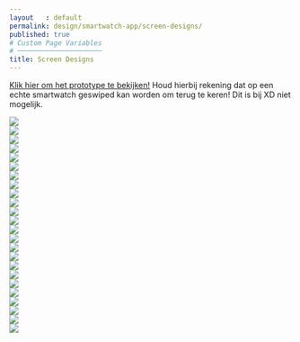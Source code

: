 ```yaml
---
layout   : default
permalink: design/smartwatch-app/screen-designs/
published: true
# Custom Page Variables
# ─────────────────────
title: Screen Designs
---
```

<a href="https://xd.adobe.com/view/d5ace7e0-0a12-433f-7fdd-445e41057f05-a39d/?hints=off" target="_blank">Klik hier om het prototype te bekijken!</a>
Houd hierbij rekening dat op een echte smartwatch geswiped kan worden om terug te keren! Dit is bij XD niet mogelijk.


<div class="row">
    <div class="col-4 text-center"> 
        <img class="smartwatch" src="{{ site.baseurl }}/assets/img/beginscherm.jpg">
    </div>
        <div class="col-4 text-center"> 
        <img class="smartwatch" src="{{ site.baseurl }}/assets/img/menu.jpg">
    </div>
        <div class="col-4 text-center"> 
        <img class="smartwatch" src="{{ site.baseurl }}/assets/img/tentoonstellingen.jpg">
    </div>
        <div class="col-4 text-center"> 
        <img class="smartwatch" src="{{ site.baseurl }}/assets/img/mapje.jpg">
    </div>
        <div class="col-4 text-center"> 
        <img class="smartwatch" src="{{ site.baseurl }}/assets/img/toevoegen1.jpg">
    </div>
        <div class="col-4 text-center"> 
        <img class="smartwatch" src="{{ site.baseurl }}/assets/img/toegevoegd1.jpg">
    </div>
        <div class="col-4 text-center"> 
        <img class="smartwatch" src="{{ site.baseurl }}/assets/img/mapje.jpg">
    </div>
        <div class="col-4 text-center"> 
        <img class="smartwatch" src="{{ site.baseurl }}/assets/img/toevoegen2.jpg">
    </div>
        <div class="col-4 text-center"> 
        <img class="smartwatch" src="{{ site.baseurl }}/assets/img/toegevoegd2.jpg">
    </div>
        <div class="col-4 text-center"> 
        <img class="smartwatch" src="{{ site.baseurl }}/assets/img/menu.jpg">
    </div>
        <div class="col-4 text-center"> 
        <img class="smartwatch" src="{{ site.baseurl }}/assets/img/bibliotheek.jpg">
    </div>
        <div class="col-4 text-center"> 
        <img class="smartwatch" src="{{ site.baseurl }}/assets/img/kunstwerk1.jpg">
    </div>
        <div class="col-4 text-center"> 
        <img class="smartwatch" src="{{ site.baseurl }}/assets/img/afbeelding1.jpg">
    </div>
        <div class="col-4 text-center"> 
        <img class="smartwatch" src="{{ site.baseurl }}/assets/img/kunstwerk2.jpg">
    </div>
        <div class="col-4 text-center"> 
        <img class="smartwatch" src="{{ site.baseurl }}/assets/img/afbeelding2.jpg">
    </div>
        <div class="col-4 text-center"> 
        <img class="smartwatch" src="{{ site.baseurl }}/assets/img/kunstwerk3.jpg">
    </div>
        <div class="col-4 text-center"> 
        <img class="smartwatch" src="{{ site.baseurl }}/assets/img/afbeelding3.jpg">
    </div>
        <div class="col-4 text-center"> 
        <img class="smartwatch" src="{{ site.baseurl }}/assets/img/kunstwerk4.jpg">
    </div>
        <div class="col-4 text-center"> 
        <img class="smartwatch" src="{{ site.baseurl }}/assets/img/afbeelding4.jpg">
    </div>
        <div class="col-4 text-center"> 
        <img class="smartwatch" src="{{ site.baseurl }}/assets/img/menu.jpg">
    </div>
        <div class="col-4 text-center"> 
        <img class="smartwatch" src="{{ site.baseurl }}/assets/img/instellingen.jpg">
    </div>
        <div class="col-4 text-center"> 
        <img class="smartwatch" src="{{ site.baseurl }}/assets/img/meldingen.jpg">
    </div>
        <div class="col-4 text-center"> 
        <img class="smartwatch" src="{{ site.baseurl }}/assets/img/menu.jpg">
    </div>
        <div class="col-4 text-center"> 
        <img class="smartwatch" src="{{ site.baseurl }}/assets/img/info.jpg">
    </div>
</div>